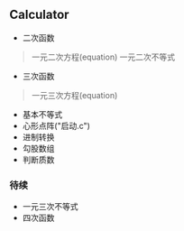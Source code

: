 ## Calculator
- 二次函数  
>一元二次方程(equation)
>一元二次不等式
- 三次函数  
>一元三次方程(equation)  

- 基本不等式
- 心形点阵("启动.c")  
- 进制转换
- 勾股数组
- 判断质数

### 待续
- 一元三次不等式  
- 四次函数  

